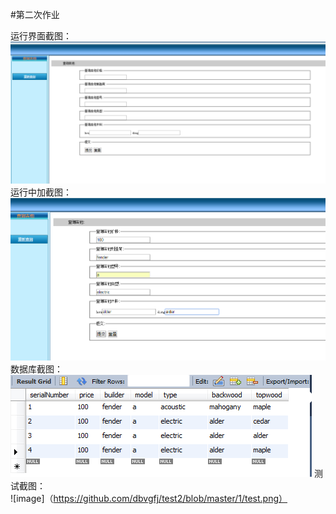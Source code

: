 #第二次作业

运行界面截图：</br>
![image](https://github.com/dbvgfj/test2/blob/master/1/2.png)
运行中加截图：</br>
![image](https://github.com/dbvgfj/test2/blob/master/1/3.png)
数据库截图：</br>
![image](https://github.com/dbvgfj/test2/blob/master/1/1.png)
测试截图：</br>
![image]（https://github.com/dbvgfj/test2/blob/master/1/test.png）
